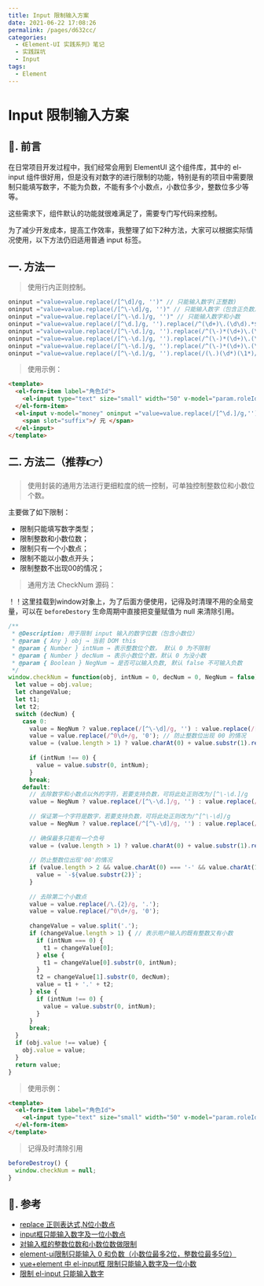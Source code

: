 ```yaml
---
title: Input 限制输入方案
date: 2021-06-22 17:08:26
permalink: /pages/d632cc/
categories:
  - 《Element-UI 实践系列》笔记
  - 实践踩坑
  - Input
tags:
  - Element
---
```


# Input 限制输入方案

## 📖. 前言

在日常项目开发过程中，我们经常会用到 ElementUI 这个组件库，其中的 el-input 组件很好用，但是没有对数字的进行限制的功能，特别是有的项目中需要限制只能填写数字，不能为负数，不能有多个小数点，小数位多少，整数位多少等等。

这些需求下，组件默认的功能就很难满足了，需要专门写代码来控制。

为了减少开发成本，提高工作效率，我整理了如下2种方法，大家可以根据实际情况使用，以下方法仍旧适用普通 input 标签。

## 一. 方法一

> 使用行内正则控制。

```js
oninput ="value=value.replace(/[^\d]/g, '')" // 只能输入数字(正整数)
oninput ="value=value.replace(/[^\-\d]/g, '')" // 只能输入数字（包含正负数）
oninput ="value=value.replace(/[^\-\d.]/g, '')" // 只能输入数字和小数
oninput ="value=value.replace(/[^\d.]/g, '').replace(/^(\d+)\.(\d\d).*$/, '$1.$2')" // 只能输入数字和小数，只保留一个小数点
oninput ="value=value.replace(/[^\-\d.]/g, '').replace(/^(\-)*(\d+)\.(\d+).*$/, '$1$2.$3')" // 只能输入数字和小数，只保留一个小数点(包含负数)
oninput ="value=value.replace(/[^\-\d.]/g, '').replace(/^(\-)*(\d+)\.(\d\d).*$/, '$1$2.$3')" // 只能输入数字和小数，只保留一个小数点，只保留2位小数(包含负数)
oninput ="value=value.replace(/[^\-\d.]/g, '').replace(/^(\-)*(\d+)\.(\d${3}).*$/, '$1$2.$3')" // 只能输入数字和小数，只保留一个小数点，只保留3位小数(包含负数)
oninput ="value=value.replace(/[^\-\d.]/g, '').replace(/(\.)(\d*)(\1*)/g,'$1$2').replace(/^(\-)*(\d+)\.(\d{2}).*$/, '$1.$2')" // 【终极】只能输入数字和小数，只保留一个小数点，只保留3位小数(包含负数)
```

> 使用示例：

```html
<template>
  <el-form-item label="角色Id">
    <el-input type="text" size="small" width="50" v-model="param.roleId" placeholder="请输入数字" oninput="value=value.replace(/[^\d]/g,'')">
  </el-form-item>
  <el-input v-model="money" oninput ="value=value.replace(/[^\d.]/g,'')">
    <span slot="suffix">/ 元 </span>
  </el-input> 
</template>
```

## 二. 方法二（推荐👉）

> 使用封装的通用方法进行更细粒度的统一控制，可单独控制整数位和小数位个数。

主要做了如下限制：

- 限制只能填写数字类型；
- 限制整数和小数位数；
- 限制只有一个小数点；
- 限制不能以小数点开头；
- 限制整数不出现00的情况；

> 通用方法 CheckNum 源码：

！！这里挂载到window对象上，为了后面方便使用，记得及时清理不用的全局变量，可以在 `beforeDestory` 生命周期中直接把变量赋值为 null 来清除引用。

```js
/**
 * @Description: 用于限制 input 输入的数字位数（包含小数位）
 * @param { Any } obj → 当前 DOM this
 * @param { Number } intNum → 表示整数位个数， 默认 0 为不限制
 * @param { Number } decNum → 表示小数位个数，默认 0 为没小数
 * @param { Boolean } NegNum → 是否可以输入负数, 默认 false 不可输入负数
 */
window.checkNum = function(obj, intNum = 0, decNum = 0, NegNum = false) {
  let value = obj.value;
  let changeValue;
  let t1;
  let t2;
  switch (decNum) {
    case 0:
      value = NegNum ? value.replace(/[^\-\d]/g, '') : value.replace(/[^\d]/g, ''); // 去除数字以外的字符，若要支持负数，可将此处正则改为/[^\-\d]/g
      value = value.replace(/^0\d+/g, '0'); // 防止整数位出现 00 的情况
      value = (value.length > 1) ? value.charAt(0) + value.substr(1).replace(/[^\d.]/g, '') : value; // 确保最多只能有一个负号
      
      if (intNum !== 0) {
        value = value.substr(0, intNum);
      }
      break;
    default:
      // 去除数字和小数点以外的字符，若要支持负数，可将此处正则改为/[^\-\d.]/g
      value = NegNum ? value.replace(/[^\-\d.]/g, '') : value.replace(/[^\d.]/g, '');
      
      // 保证第一个字符是数字，若要支持负数，可将此处正则改为/^[^\-\d]/g
      value = NegNum ? value.replace(/^[^\-\d]/g, '') : value.replace(/^[^\d]/g, '');
      
      // 确保最多只能有一个负号
      value = (value.length > 1) ? value.charAt(0) + value.substr(1).replace(/[^\d.]/g, '') : value;
      
      // 防止整数位出现'00'的情况
      if (value.length > 2 && value.charAt(0) === '-' && value.charAt(1) === '0' && value.charAt(2) !== '.') {
        value = `-${value.substr(2)}`;
      }
      
      // 去除第二个小数点
      value = value.replace(/\.{2}/g, '.');
      value = value.replace(/^0\d+/g, '0');
      
      changeValue = value.split('.');
      if (changeValue.length > 1) { // 表示用户输入的既有整数又有小数
        if (intNum === 0) {
          t1 = changeValue[0];
        } else {
          t1 = changeValue[0].substr(0, intNum);
        }
        t2 = changeValue[1].substr(0, decNum);
        value = t1 + '.' + t2;
      } else {
        if (intNum !== 0) {
          value = value.substr(0, intNum);
        }
      }
      break;
  }
  if (obj.value !== value) {
    obj.value = value;
  }
  return value;
}
```

> 使用示例：

```html
<template>
  <el-form-item label="角色Id">
    <el-input type="text" size="small" width="50" v-model="param.roleId" placeholder="请输入数字" oninput="checkNum(this, 4, 1)">
  </el-form-item>
</template>
```

> 记得及时清除引用

```js
beforeDestroy() {
  window.checkNum = null;
}
```

## 📖. 参考

- [replace 正则表达式,N位小数点](https://blog.csdn.net/Alice9969/article/details/78280758)
- [input框只能输入数字及一位小数点](https://blog.csdn.net/qq_39548647/article/details/80364472)
- [对输入框的整数位数和小数位数做限制](https://blog.csdn.net/zlqzhlq/article/details/82631167)
- [element-ui限制只能输入 0 和负数（小数位最多2位，整数位最多5位）](https://blog.csdn.net/qq_42243957/article/details/110133854)
- [vue+element 中 el-input框 限制只能输入数字及一位小数](https://www.shuzhiduo.com/A/kvJ3YQAXdg/)
- [限制 el-input 只能输入数字](https://bbchin.com/archives/input-limit)
